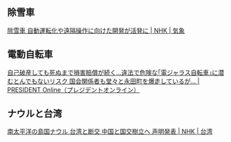 ## 除雪車

[除雪車 自動運転化や遠隔操作に向けた開発が活発に | NHK | 気象](https://www3.nhk.or.jp/news/html/20240115/k10014320571000.html)

## 電動自転車

[自己破産しても死ぬまで損害賠償が続く…違法で危険な｢電ジャラス自転車｣に潜むとんでもないリスク 国会関係者も堂々と永田町を爆走しているが… | PRESIDENT Online（プレジデントオンライン）](https://president.jp/articles/-/77644)

## ナウルと台湾

[南太平洋の島国ナウル 台湾と断交 中国と国交樹立へ 声明発表 | NHK | 台湾](https://www3.nhk.or.jp/news/html/20240115/k10014321581000.html)
